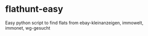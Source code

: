 # flathunt-easy
 Easy python script to find flats from ebay-kleinanzeigen, immowelt, immonet, wg-gesucht
